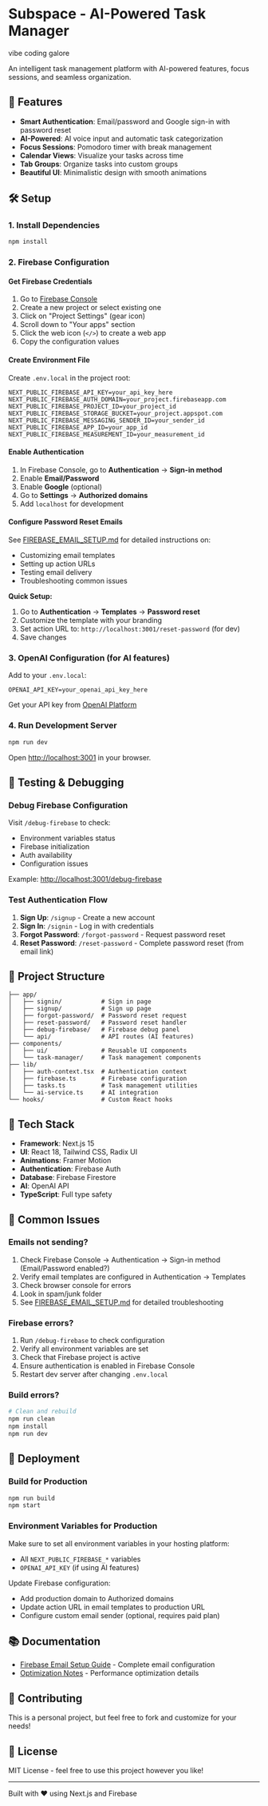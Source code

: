 # Subspace - AI-Powered Task Manager

vibe coding galore

An intelligent task management platform with AI-powered features, focus sessions, and seamless organization.

## 🚀 Features

- **Smart Authentication**: Email/password and Google sign-in with password reset
- **AI-Powered**: AI voice input and automatic task categorization
- **Focus Sessions**: Pomodoro timer with break management
- **Calendar Views**: Visualize your tasks across time
- **Tab Groups**: Organize tasks into custom groups
- **Beautiful UI**: Minimalistic design with smooth animations

## 🛠️ Setup

### 1. Install Dependencies

```bash
npm install
```

### 2. Firebase Configuration

#### Get Firebase Credentials

1. Go to [Firebase Console](https://console.firebase.google.com/)
2. Create a new project or select existing one
3. Click on "Project Settings" (gear icon)
4. Scroll down to "Your apps" section
5. Click the web icon (`</>`) to create a web app
6. Copy the configuration values

#### Create Environment File

Create `.env.local` in the project root:

```env
NEXT_PUBLIC_FIREBASE_API_KEY=your_api_key_here
NEXT_PUBLIC_FIREBASE_AUTH_DOMAIN=your_project.firebaseapp.com
NEXT_PUBLIC_FIREBASE_PROJECT_ID=your_project_id
NEXT_PUBLIC_FIREBASE_STORAGE_BUCKET=your_project.appspot.com
NEXT_PUBLIC_FIREBASE_MESSAGING_SENDER_ID=your_sender_id
NEXT_PUBLIC_FIREBASE_APP_ID=your_app_id
NEXT_PUBLIC_FIREBASE_MEASUREMENT_ID=your_measurement_id
```

#### Enable Authentication

1. In Firebase Console, go to **Authentication** → **Sign-in method**
2. Enable **Email/Password**
3. Enable **Google** (optional)
4. Go to **Settings** → **Authorized domains**
5. Add `localhost` for development

#### Configure Password Reset Emails

See [FIREBASE_EMAIL_SETUP.md](./FIREBASE_EMAIL_SETUP.md) for detailed instructions on:

- Customizing email templates
- Setting up action URLs
- Testing email delivery
- Troubleshooting common issues

**Quick Setup:**

1. Go to **Authentication** → **Templates** → **Password reset**
2. Customize the template with your branding
3. Set action URL to: `http://localhost:3001/reset-password` (for dev)
4. Save changes

### 3. OpenAI Configuration (for AI features)

Add to your `.env.local`:

```env
OPENAI_API_KEY=your_openai_api_key_here
```

Get your API key from [OpenAI Platform](https://platform.openai.com/api-keys)

### 4. Run Development Server

```bash
npm run dev
```

Open [http://localhost:3001](http://localhost:3001) in your browser.

## 🧪 Testing & Debugging

### Debug Firebase Configuration

Visit `/debug-firebase` to check:

- Environment variables status
- Firebase initialization
- Auth availability
- Configuration issues

Example: [http://localhost:3001/debug-firebase](http://localhost:3001/debug-firebase)

### Test Authentication Flow

1. **Sign Up**: `/signup` - Create a new account
2. **Sign In**: `/signin` - Log in with credentials
3. **Forgot Password**: `/forgot-password` - Request password reset
4. **Reset Password**: `/reset-password` - Complete password reset (from email link)

## 📁 Project Structure

```
├── app/
│   ├── signin/           # Sign in page
│   ├── signup/           # Sign up page
│   ├── forgot-password/  # Password reset request
│   ├── reset-password/   # Password reset handler
│   ├── debug-firebase/   # Firebase debug panel
│   └── api/              # API routes (AI features)
├── components/
│   ├── ui/               # Reusable UI components
│   └── task-manager/     # Task management components
├── lib/
│   ├── auth-context.tsx  # Authentication context
│   ├── firebase.ts       # Firebase configuration
│   ├── tasks.ts          # Task management utilities
│   └── ai-service.ts     # AI integration
└── hooks/                # Custom React hooks
```

## 🎨 Tech Stack

- **Framework**: Next.js 15
- **UI**: React 18, Tailwind CSS, Radix UI
- **Animations**: Framer Motion
- **Authentication**: Firebase Auth
- **Database**: Firebase Firestore
- **AI**: OpenAI API
- **TypeScript**: Full type safety

## 📝 Common Issues

### Emails not sending?

1. Check Firebase Console → Authentication → Sign-in method (Email/Password enabled?)
2. Verify email templates are configured in Authentication → Templates
3. Check browser console for errors
4. Look in spam/junk folder
5. See [FIREBASE_EMAIL_SETUP.md](./FIREBASE_EMAIL_SETUP.md) for detailed troubleshooting

### Firebase errors?

1. Run `/debug-firebase` to check configuration
2. Verify all environment variables are set
3. Check that Firebase project is active
4. Ensure authentication is enabled in Firebase Console
5. Restart dev server after changing `.env.local`

### Build errors?

```bash
# Clean and rebuild
npm run clean
npm install
npm run dev
```

## 🚀 Deployment

### Build for Production

```bash
npm run build
npm start
```

### Environment Variables for Production

Make sure to set all environment variables in your hosting platform:

- All `NEXT_PUBLIC_FIREBASE_*` variables
- `OPENAI_API_KEY` (if using AI features)

Update Firebase configuration:

- Add production domain to Authorized domains
- Update action URL in email templates to production URL
- Configure custom email sender (optional, requires paid plan)

## 📚 Documentation

- [Firebase Email Setup Guide](./FIREBASE_EMAIL_SETUP.md) - Complete email configuration
- [Optimization Notes](./OPTIMIZATION_NOTES.md) - Performance optimization details

## 🤝 Contributing

This is a personal project, but feel free to fork and customize for your needs!

## 📄 License

MIT License - feel free to use this project however you like!

---

Built with ❤️ using Next.js and Firebase
